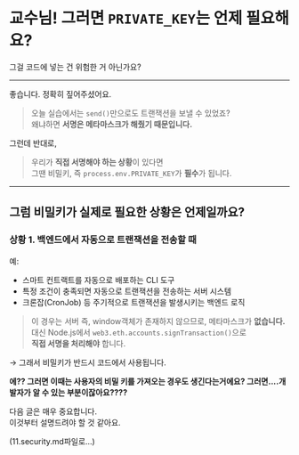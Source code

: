 # 교수님! 그러면 `PRIVATE_KEY`는 언제 필요해요?

그걸 코드에 넣는 건 위험한 거 아닌가요?

---

좋습니다. 정확히 짚어주셨어요.

> 오늘 실습에서는 `send()`만으로도 트랜잭션을 보낼 수 있었죠?  
> 왜냐하면 **서명은 메타마스크가 해줬기 때문입니다.**

그런데 반대로,

> 우리가 **직접 서명해야 하는 상황**이 있다면  
> 그땐 비밀키, 즉 `process.env.PRIVATE_KEY`가 **필수**가 됩니다.

---

## 그럼 비밀키가 실제로 필요한 상황은 언제일까요?

### 상황 1. 백엔드에서 자동으로 트랜잭션을 전송할 때

예:

- 스마트 컨트랙트를 자동으로 배포하는 CLI 도구
- 특정 조건이 충족되면 자동으로 트랜잭션을 전송하는 서버 시스템
- 크론잡(CronJob) 등 주기적으로 트랜잭션을 발생시키는 백엔드 로직

> 이 경우는 서버 즉, window객체가 존재하지 않으므로, 메타마스크가 **없습니다.**  
> 대신 Node.js에서 `web3.eth.accounts.signTransaction()`으로  
> **직접 서명을 처리해야** 합니다.

→ 그래서 비밀키가 반드시 코드에서 사용됩니다.

**에?? 그러면 이때는 사용자의 비밀 키를 가져오는 경우도 생긴다는거에요? 그러면....개발자가 알 수 있는 부분이잖아요????**

다음 글은 매우 중요합니다.  
이것부터 설명드려야 할 것 같아요.

(11.security.md파일로...)
